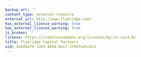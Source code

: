 ```yaml
---
backup_url: ''
content_type: external-resource
external_url: http://www.flybridge.com/
has_external_licence_warning: true
has_external_license_warning: true
is_broken: ''
license: https://creativecommons.org/licenses/by-nc-sa/4.0/
title: Flybridge Capital Partners
uid: da8dbaf9-1263-4034-8a17-175676a5cdc1
---
```

